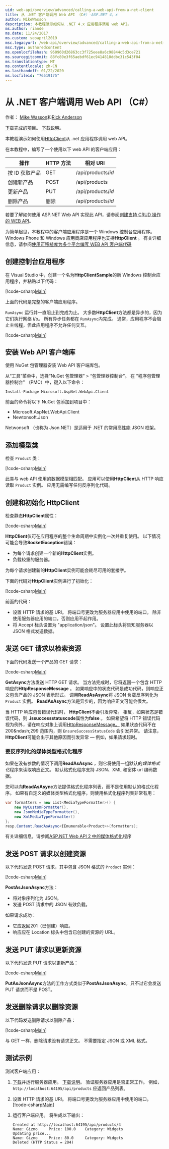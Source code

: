 ```yaml
---
uid: web-api/overview/advanced/calling-a-web-api-from-a-net-client
title: 从 .NET 客户端调用 Web API （C#）-ASP.NET 4。x
author: MikeWasson
description: 本教程演示如何从 .NET 4.x 应用程序调用 web API。
ms.author: riande
ms.date: 11/24/2017
ms.custom: seoapril2019
msc.legacyurl: /web-api/overview/advanced/calling-a-web-api-from-a-net-client
msc.type: authoredcontent
ms.openlocfilehash: 960960d26863cc3f725eee8a6c98844c5d3ce721
ms.sourcegitcommit: 88fc80e3f65aebdf61ec9414810ddbc31c543f04
ms.translationtype: MT
ms.contentlocale: zh-CN
ms.lasthandoff: 01/22/2020
ms.locfileid: "76519175"
---
```

# <a name="call-a-web-api-from-a-net-client-c"></a>从 .NET 客户端调用 Web API （C#）

作者： [Mike Wasson](https://github.com/MikeWasson)和[Rick Anderson](https://twitter.com/RickAndMSFT)

[下载完成的项目](https://github.com/aspnet/AspNetDocs/tree/master/aspnet/web-api/overview/advanced/calling-a-web-api-from-a-net-client/sample)。 [下载说明](/aspnet/core/tutorials/#how-to-download-a-sample)。 

本教程演示如何使用[HttpClient](https://msdn.microsoft.com/library/system.net.http.httpclient(v=vs.110).aspx)从 .net 应用程序调用 web API。

在本教程中，编写了一个使用以下 web API 的客户端应用：

| 操作 | HTTP 方法 | 相对 URI |
| --- | --- | --- |
| 按 ID 获取产品 | GET | /api/products/*id* |
| 创建新产品 | POST | /api/products |
| 更新产品 | PUT | /api/products/*id* |
| 删除产品 | 删除 | /api/products/*id* |

若要了解如何使用 ASP.NET Web API 实现此 API，请参阅[创建支持 CRUD 操作的 WEB API](xref:web-api/overview/getting-started-with-aspnet-web-api/tutorial-your-first-web-api
)。

为简单起见，本教程中的客户端应用程序是一个 Windows 控制台应用程序。 Windows Phone 和 Windows 应用商店应用程序也支持**HttpClient** 。 有关详细信息，请参阅[使用可移植库为多个平台编写 WEB API 客户端代码](https://blogs.msdn.com/b/webdev/archive/2013/07/19/writing-web-api-client-code-for-multiple-platforms-using-portable-libraries.aspx)

<a id="CreateConsoleApp"></a>
## <a name="create-the-console-application"></a>创建控制台应用程序

在 Visual Studio 中，创建一个名为**HttpClientSample**的新 Windows 控制台应用程序，并粘贴以下代码：

[!code-csharp[Main](calling-a-web-api-from-a-net-client/sample/client/Program.cs?name=snippet_all)]

上面的代码是完整的客户端应用程序。

`RunAsync` 运行并一直阻止到完成为止。 大多数**HttpClient**方法都是异步的，因为它们执行网络 i/o。 所有异步任务都在 `RunAsync`内完成。 通常，应用程序不会阻止主线程，但此应用程序不允许任何交互。

[!code-csharp[Main](calling-a-web-api-from-a-net-client/sample/client/Program.cs?name=snippet_run)]

<a id="InstallClientLib"></a>
## <a name="install-the-web-api-client-libraries"></a>安装 Web API 客户端库

使用 NuGet 包管理器安装 Web API 客户端库包。

从“工具”菜单中，选择“NuGet 包管理器” > “包管理器控制台”。 在 "程序包管理器控制台" （PMC）中，键入以下命令：

`Install-Package Microsoft.AspNet.WebApi.Client`

前面的命令将以下 NuGet 包添加到项目中：

* Microsoft.AspNet.WebApi.Client
* Newtonsoft.Json

Netwonsoft （也称为 Json.NET）是适用于 .NET 的常用高性能 JSON 框架。

<a id="AddModelClass"></a>
## <a name="add-a-model-class"></a>添加模型类

检查 `Product` 类：

[!code-csharp[Main](calling-a-web-api-from-a-net-client/sample/client/Program.cs?name=snippet_prod)]

此类与 web API 使用的数据模型相匹配。 应用可以使用**HttpClient**从 HTTP 响应读取 `Product` 实例。 应用无需编写任何反序列化代码。

<a id="InitClient"></a>
## <a name="create-and-initialize-httpclient"></a>创建和初始化 HttpClient

检查静态**HttpClient**属性：

[!code-csharp[Main](calling-a-web-api-from-a-net-client/sample/client/Program.cs?name=snippet_HttpClient)]

**HttpClient**仅可在应用程序的整个生命周期中实例化一次并重复使用。 以下情况可能会导致**SocketException**错误：

* 为每个请求创建一个新的**HttpClient**实例。
* 负载较重的服务器。

为每个请求创建新的**HttpClient**实例可能会耗尽可用的套接字。

下面的代码对**HttpClient**实例进行了初始化：

[!code-csharp[Main](calling-a-web-api-from-a-net-client/sample/client/Program.cs?name=snippet5)]

前面的代码：

* 设置 HTTP 请求的基 URI。 将端口号更改为服务器应用中使用的端口。 除非使用服务器应用的端口，否则应用不起作用。
* 将 Accept 标头设置为 "application/json"。 设置此标头将告知服务器以 JSON 格式发送数据。

<a id="GettingResource"></a>
## <a name="send-a-get-request-to-retrieve-a-resource"></a>发送 GET 请求以检索资源

下面的代码发送一个产品的 GET 请求：

[!code-csharp[Main](calling-a-web-api-from-a-net-client/sample/client/Program.cs?name=snippet_GetProductAsync)]

**GetAsync**方法发送 HTTP GET 请求。 当方法完成时，它将返回一个包含 HTTP 响应的**HttpResponseMessage** 。 如果响应中的状态代码是成功代码，则响应正文包含产品的 JSON 表示形式。 调用**ReadAsAsync**将 JSON 负载反序列化为 `Product` 实例。 **ReadAsAsync**方法是异步的，因为响应正文可能会很大。

当 HTTP 响应包含错误代码时， **HttpClient**不会引发异常。 相反，如果状态是错误代码，则 **.issuccessstatuscode**属性为**false** 。 如果希望将 HTTP 错误代码视为例外，请在响应对象上调用[HttpResponseMessage。](https://msdn.microsoft.com/library/system.net.http.httpresponsemessage.ensuresuccessstatuscode(v=vs.110).aspx) 如果状态代码不在 200&ndash;299 范围内，则 `EnsureSuccessStatusCode` 会引发异常。 请注意， **HttpClient**可能会出于其他原因而引发异常 &mdash; 例如，如果请求超时。

<a id="MediaTypeFormatters"></a>
### <a name="media-type-formatters-to-deserialize"></a>要反序列化的媒体类型格式化程序

如果在没有参数的情况下调用**ReadAsAsync** ，则它将使用一组默认的*媒体格式化*程序来读取响应正文。 默认格式化程序支持 JSON、XML 和窗体 url 编码数据。

您可以向**ReadAsAsync**方法提供格式化程序列表，而不是使用默认的格式化程序。  如果有自定义的媒体类型格式化程序，则使用格式化程序列表非常有用：

```csharp
var formatters = new List<MediaTypeFormatter>() {
    new MyCustomFormatter(),
    new JsonMediaTypeFormatter(),
    new XmlMediaTypeFormatter()
};
resp.Content.ReadAsAsync<IEnumerable<Product>>(formatters);
```

有关详细信息，请参阅[ASP.NET Web API 2 中的媒体格式化](../formats-and-model-binding/media-formatters.md)程序

## <a name="sending-a-post-request-to-create-a-resource"></a>发送 POST 请求以创建资源

以下代码发送 POST 请求，其中包含 JSON 格式的 `Product` 实例：

[!code-csharp[Main](calling-a-web-api-from-a-net-client/sample/client/Program.cs?name=snippet_CreateProductAsync)]

**PostAsJsonAsync**方法：

* 将对象序列化为 JSON。
* 发送 POST 请求中的 JSON 有效负载。

如果请求成功：

* 它应返回201（已创建）响应。
* 响应应在 Location 标头中包含已创建的资源的 URL。

<a id="PuttingResource"></a>
## <a name="sending-a-put-request-to-update-a-resource"></a>发送 PUT 请求以更新资源

以下代码发送 PUT 请求以更新产品：

[!code-csharp[Main](calling-a-web-api-from-a-net-client/sample/client/Program.cs?name=snippet_UpdateProductAsync)]

**PutAsJsonAsync**方法的工作方式类似于**PostAsJsonAsync**，只不过它会发送 PUT 请求而不是 POST。

<a id="DeletingResource"></a>
## <a name="sending-a-delete-request-to-delete-a-resource"></a>发送删除请求以删除资源

以下代码发送删除请求以删除产品：

[!code-csharp[Main](calling-a-web-api-from-a-net-client/sample/client/Program.cs?name=snippet_DeleteProductAsync)]

与 GET 一样，删除请求没有请求正文。 不需要指定 JSON 或 XML 格式。

## <a name="test-the-sample"></a>测试示例

测试客户端应用：

1. [下载](https://github.com/aspnet/AspNetDocs/tree/master/aspnet/web-api/overview/advanced/calling-a-web-api-from-a-net-client/sample/server)并运行服务器应用。 [下载说明](/aspnet/core/#how-to-download-a-sample)。 验证服务器应用是否正常工作。 例如，`http://localhost:64195/api/products` 应返回产品列表。
2. 设置 HTTP 请求的基 URI。 将端口号更改为服务器应用中使用的端口。
    [!code-csharp[Main](calling-a-web-api-from-a-net-client/sample/client/Program.cs?name=snippet5&highlight=2)]

3. 运行客户端应用。 将生成以下输出：

   ```console
   Created at http://localhost:64195/api/products/4
   Name: Gizmo     Price: 100.0    Category: Widgets
   Updating price...
   Name: Gizmo     Price: 80.0     Category: Widgets
   Deleted (HTTP Status = 204)
   ```
